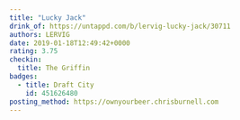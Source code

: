 ```yaml
---
title: "Lucky Jack"
drink_of: https://untappd.com/b/lervig-lucky-jack/30711
authors: LERVIG
date: 2019-01-18T12:49:42+0000
rating: 3.75
checkin:
  title: The Griffin
badges:
  - title: Draft City
    id: 451626480
posting_method: https://ownyourbeer.chrisburnell.com
---
```

